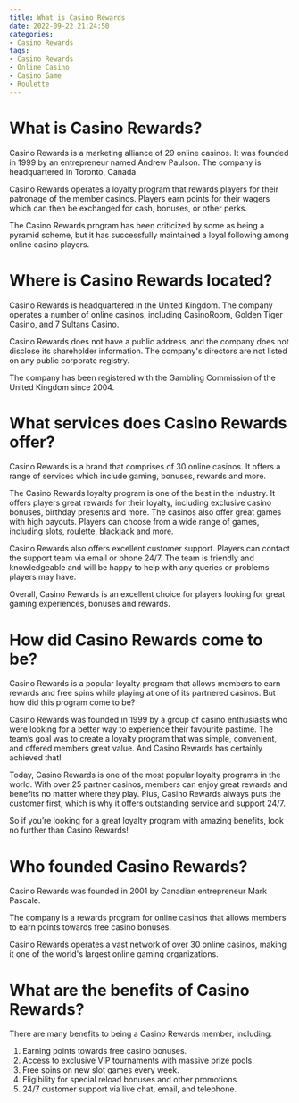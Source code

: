 ```yaml
---
title: What is Casino Rewards 
date: 2022-09-22 21:24:50
categories:
- Casino Rewards
tags:
- Casino Rewards
- Online Casino
- Casino Game
- Roulette
---
```



#  What is Casino Rewards? 

Casino Rewards is a marketing alliance of 29 online casinos. It was founded in 1999 by an entrepreneur named Andrew Paulson. The company is headquartered in Toronto, Canada.

Casino Rewards operates a loyalty program that rewards players for their patronage of the member casinos. Players earn points for their wagers which can then be exchanged for cash, bonuses, or other perks.

The Casino Rewards program has been criticized by some as being a pyramid scheme, but it has successfully maintained a loyal following among online casino players.

#  Where is Casino Rewards located? 

Casino Rewards is headquartered in the United Kingdom. The company operates a number of online casinos, including CasinoRoom, Golden Tiger Casino, and 7 Sultans Casino.

Casino Rewards does not have a public address, and the company does not disclose its shareholder information. The company's directors are not listed on any public corporate registry. 

The company has been registered with the Gambling Commission of the United Kingdom since 2004.

#  What services does Casino Rewards offer? 

Casino Rewards is a brand that comprises of 30 online casinos. It offers a range of services which include gaming, bonuses, rewards and more. 

The Casino Rewards loyalty program is one of the best in the industry. It offers players great rewards for their loyalty, including exclusive casino bonuses, birthday presents and more. The casinos also offer great games with high payouts. Players can choose from a wide range of games, including slots, roulette, blackjack and more. 

Casino Rewards also offers excellent customer support. Players can contact the support team via email or phone 24/7. The team is friendly and knowledgeable and will be happy to help with any queries or problems players may have. 

Overall, Casino Rewards is an excellent choice for players looking for great gaming experiences, bonuses and rewards.

#  How did Casino Rewards come to be? 

Casino Rewards is a popular loyalty program that allows members to earn rewards and free spins while playing at one of its partnered casinos. But how did this program come to be?

Casino Rewards was founded in 1999 by a group of casino enthusiasts who were looking for a better way to experience their favourite pastime. The team’s goal was to create a loyalty program that was simple, convenient, and offered members great value. And Casino Rewards has certainly achieved that!

Today, Casino Rewards is one of the most popular loyalty programs in the world. With over 25 partner casinos, members can enjoy great rewards and benefits no matter where they play. Plus, Casino Rewards always puts the customer first, which is why it offers outstanding service and support 24/7.

So if you’re looking for a great loyalty program with amazing benefits, look no further than Casino Rewards!

#  Who founded Casino Rewards?

Casino Rewards was founded in 2001 by Canadian entrepreneur Mark Pascale.

The company is a rewards program for online casinos that allows members to earn points towards free casino bonuses.

Casino Rewards operates a vast network of over 30 online casinos, making it one of the world's largest online gaming organizations.

# What are the benefits of Casino Rewards?

There are many benefits to being a Casino Rewards member, including:

1. Earning points towards free casino bonuses.
2. Access to exclusive VIP tournaments with massive prize pools.
3. Free spins on new slot games every week. 
4. Eligibility for special reload bonuses and other promotions.
5. 24/7 customer support via live chat, email, and telephone.